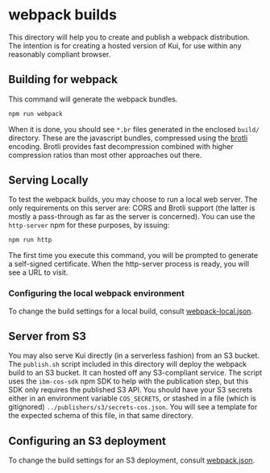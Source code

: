 # webpack builds

This directory will help you to create and publish a webpack
distribution. The intention is for creating a hosted version of Kui,
for use within any reasonably compliant browser.

## Building for webpack

This command will generate the webpack bundles. 

```bash
npm run webpack
```

When it is done, you should see `*.br` files generated in the enclosed
`build/` directory. These are the javascript bundles, compressed using
the [brotli](https://en.wikipedia.org/wiki/Brotli) encoding. Brotli
provides fast decompression combined with higher compression ratios
than most other approaches out there.

## Serving Locally

To test the webpack builds, you may choose to run a local web
server. The only requirements on this server are: CORS and Brotli
support (the latter is mostly a pass-through as far as the server is
concerned). You can use the `http-server` npm for these purposes, by
issuing:

```bash
npm run http
```

The first time you execute this command, you will be prompted to
generate a self-signed certificate. When the http-server process is
ready, you will see a URL to visit.

### Configuring the local webpack environment

To change the build settings for a local build, consult
[webpack-local.json](../../app/config/envs/webpack-local.json).


## Server from S3

You may also serve Kui directly (in a serverless fashion) from an S3
bucket.  The `publish.sh` script included in this directory will
deploy the webpack build to an S3 bucket. It can hosted off any
S3-compliant service. The script uses the `ibm-cos-sdk` npm SDK to
help with the publication step, but this SDK only requires the
published S3 API. You should have your S3 secrets either in an
environment variable `COS_SECRETS`, or stashed in a file (which is
gitignored) `../publishers/s3/secrets-cos.json`. You will see a
template for the expected schema of this file, in that same directory.

## Configuring an S3 deployment

To change the build settings for an S3 deployment, consult
[webpack.json](../../app/config/envs/webpack.json).
